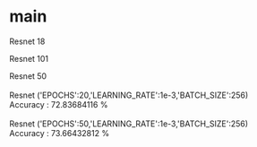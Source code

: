 # main

Resnet 18

Resnet 101

Resnet 50
<br><br>
Resnet ('EPOCHS':20,'LEARNING_RATE':1e-3,'BATCH_SIZE':256) <br>
Accuracy : 72.83684116 %
<br><br>
Resnet ('EPOCHS':50,'LEARNING_RATE':1e-3,'BATCH_SIZE':256) <br>
Accuracy : 73.66432812 %
<br><br>
